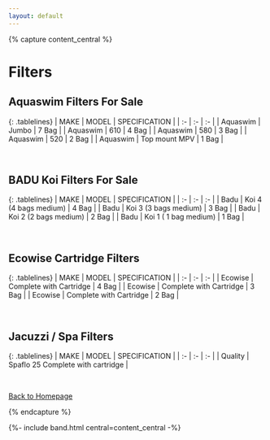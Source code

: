 ```yaml
---
layout: default
---
```


{% capture content_central %}

# Filters

## Aquaswim Filters For Sale

{: .tablelines}
| 	MAKE	 | 	MODEL	 | 	SPECIFICATION	 |
| 	:-	 | 	:-	 | 	:-	 |
| 	Aquaswim	 | 	Jumbo	 | 	7 Bag	 |
| 	Aquaswim	 | 	610	 | 	4 Bag	 |
| 	Aquaswim	 | 	580	 | 	3 Bag	 |
| 	Aquaswim	 | 	520	 | 	2 Bag	 |
| 	Aquaswim	 | 	Top mount MPV	 | 	1 Bag	 |

<br/>

## BADU Koi Filters For Sale

{: .tablelines}
| 	MAKE	 | 	MODEL	 | 	SPECIFICATION	 |
| 	:-	 | 	:-	 | 	:-	 |
| 	Badu	 | 	Koi 4 (4 bags medium)	 | 	4 Bag	 |
| 	Badu	 | 	Koi 3 (3 bags medium)	 | 	3 Bag 	 |
| 	Badu	 | 	Koi 2 (2 bags medium)	 | 	2 Bag	 |
| 	Badu	 | 	Koi 1 ( 1 bag medium)	 | 	1 Bag	 |


<br/>

## Ecowise Cartridge Filters

{: .tablelines}
| 	MAKE	 | 	MODEL	 | 	SPECIFICATION	 |
| 	:-	 | 	:-	 | 	:-	 |
| 	Ecowise	 | 	Complete with Cartridge	 | 	4 Bag	 |
| 	Ecowise	 | 	Complete with Cartridge	 | 	3 Bag	 |
| 	Ecowise	 | 	Complete with Cartridge	 | 	2 Bag	 |

<br/>

## Jacuzzi / Spa Filters


{: .tablelines}
| 	MAKE	 | 	MODEL	 | 	SPECIFICATION	 |
| 	:-	 | 	:-	 | 	:-	 |
| 	Quality	 | 	Spaflo 25 Complete with cartridge	 |


<br/>


[Back to Homepage](./)

{% endcapture %}

{%- include band.html central=content_central -%}
